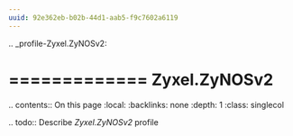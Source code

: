 ```yaml
---
uuid: 92e362eb-b02b-44d1-aab5-f9c7602a6119
---
```

.. _profile-Zyxel.ZyNOSv2:

=============
Zyxel.ZyNOSv2
=============

.. contents:: On this page
    :local:
    :backlinks: none
    :depth: 1
    :class: singlecol

.. todo::
    Describe *Zyxel.ZyNOSv2* profile

